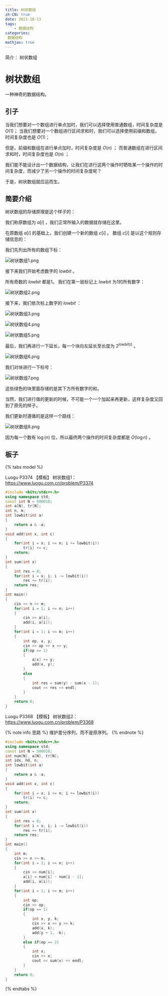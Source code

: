 ```yaml
---
title: 树状数组
zh-CN: true
date: 2021-10-13
tags:
	- 数据结构
categories:
 数据结构
mathjax: true
---
```


简介： 树状数组

<!--more-->

# 树状数组

一种神奇的数据结构。

## 引子

当我们想要对一个数组进行单点加时，我们可以选择使用普通数组，时间复杂度是 $O(1)$；
当我们想要对一个数组进行区间求和时，我们可以选择使用前缀和数组，时间复杂度也是 $O(1)$；

但是，前缀和数组在进行单点加时，时间复杂度是 $O(n)$ ；
而普通数组在进行区间求和时，时间复杂度也是 $O(n)$ ；

我们能不能设计出一个数据结构，让我们在进行这两个操作时牺牲某一个操作的时间复杂度，而减少了另一个操作的时间复杂度呢？

于是，树状数组就应运而生。

## 简要介绍

树状数组的存储原理是这个样子的：

我们称原数组为 $a[i]$ ，我们正常所输入的数据就存储在这里。

在原数组 $a[i]$ 的基础上，我们创建一个新的数组 $c[i]$ 。
数组 $c[i]$ 是以这个规则存储信息的：

我们先列出所有的数组下标：

![树状数组1.png](https://i.loli.net/2021/10/14/w8Q9VlYpkiRZOuK.png)

接下来我们开始考虑数字的 $lowbit$ 。

所有奇数的 $lowbit$ 都是1。
我们在第一层标记上 $lowbit$ 为1的所有数字：

![树状数组2.png](https://i.loli.net/2021/10/14/etBbyiMgNhHA2zQ.png)

接下来，我们依次标上数字的 $lowbit$ ：

![树状数组3.png](https://i.loli.net/2021/10/14/7J41bdLejGiP9wF.png)

![树状数组4.png](https://i.loli.net/2021/10/14/vCznWK9uGPhIwO8.png)

![树状数组5.png](https://i.loli.net/2021/10/14/j1TmJIP9xBknas5.png)

最后，我们再进行一下延长，每一个块向左延长至长度为 $2^{lowbit(i)}$ 。

![树状数组6.png](https://i.loli.net/2021/10/14/PAUqE1a8D6CGh3d.png)

我们对块进行一下标号：

![树状数组7.png](https://i.loli.net/2021/10/14/r8mtGfDANz2XWHv.png)

这些绿色的块里面存储的是其下方所有数字的和。

当然，我们进行值的更新的时候，不可能一个一个加起来再更新，这样复杂度又回到了原先的样子。

我们更新时遵循的是这样一个路线：

![树状数组8.png](https://i.loli.net/2021/10/14/JWnIe5SftkZjpL7.png)

因为每一个数有 $\log (n)$ 位，所以最终两个操作的时间复杂度都是 $O(\log n)$ 。



## 板子

{% tabs model %}
<!-- tab Luogu板子题1 -->
Luogu P3374 【模板】 树状数组1：https://www.luogu.com.cn/problem/P3374

``` cpp
#include <bits/stdc++.h>
using namespace std;
const int N = 500010;
int a[N], tr[N];
int n, m;
int lowbit(int a)
{
	return a & -a;
}
void add(int x, int c)
{
	for(int i = x; i <= n; i += lowbit(i))
		tr[i] += c;
	return;
}
int sum(int x)
{
	int res = 0;
	for(int i = x; i; i -= lowbit(i))
		res += tr[i];
	return res;
}
int main()
{
	cin >> n >> m;
	for(int i = 1; i <= n; i++)
	{
		cin >> a[i];
		add(i, a[i]);
	}
	for(int i = 1; i <= m; i++)
	{
		int op, x, y;
		cin >> op >> x >> y;
		if(op == 1)
		{
			a[x] += y;
			add(x, y);
		}
		else
		{
			int res = sum(y) - sum(x - 1);
			cout << res << endl;
		}
	}
	return 0;
}
```
<!-- endtab -->

<!-- tab Luogu板子题2 -->

Luogu P3368 【模板】 树状数组2：https://www.luogu.com.cn/problem/P3368

{% note info 思路 %}
维护差分序列，而不是原序列。
{% endnote %}

``` cpp
#include <bits/stdc++.h>
using namespace std;
const int N = 500010;
int num[N], a[N], tr[N];
int idx, hd, n;
int lowbit(int a)
{
	return a & -a;
}
void add(int x, int c)
{
	for(int i = x; i <= n; i += lowbit(i))
		tr[i] += c;
	return;
}
int sum(int x)
{
	int res = 0;
	for(int i = x; i; i -= lowbit(i))
		res += tr[i];
	return res;
}
int main()
{
	int m;
	cin >> n >> m;
	for(int i = 1; i <= n; i++)
	{
		cin >> num[i];
		a[i] = num[i] - num[i - 1];
		add(i, a[i]);
	}
	for(int i = 1; i <= m; i++)
	{
		int op;
		cin >> op;
		if(op == 1)
		{
			int x, y, k;
			cin >> x >> y >> k;
			add(x, k);
			add(y + 1, -k);
		}
		else if(op == 2)
		{
			int x;
			cin >> x;
			cout << sum(x) << endl;
		}
	}
	return 0;
}
```
<!-- endtab -->
{% endtabs %}
